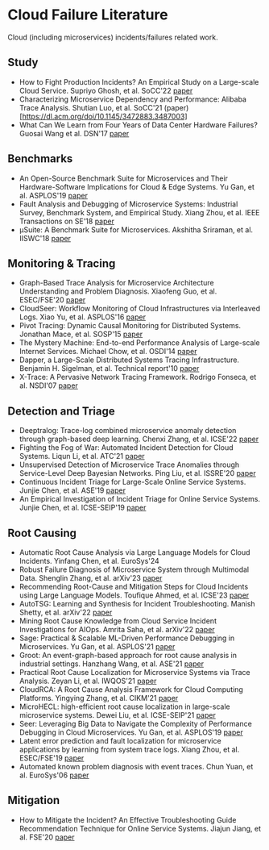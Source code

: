 # Cloud Failure Literature
Cloud (including microservices) incidents/failures related work.


## Study
- How to Fight Production Incidents? An Empirical Study on a Large-scale Cloud Service. Supriyo Ghosh, et al. SoCC'22 [paper](https://arxiv.org/pdf/2109.01111.pdf)
- Characterizing Microservice Dependency and Performance: Alibaba Trace Analysis. Shutian Luo, et al. SoCC'21 (paper)[https://dl.acm.org/doi/10.1145/3472883.3487003]
- What Can We Learn from Four Years of Data Center Hardware Failures? Guosai Wang et al. DSN'17 [paper](https://people.iiis.tsinghua.edu.cn/~weixu/Krvdro9c/dsn17-wang.pdf)

## Benchmarks
- An Open-Source Benchmark Suite for Microservices and Their Hardware-Software Implications for Cloud & Edge Systems. Yu Gan, et al. ASPLOS'19 [paper](https://gy1005.github.io/publication/2019.asplos.deathstarbench/2019.asplos.deathstarbench.pdf)
- Fault Analysis and Debugging of Microservice Systems: Industrial Survey, Benchmark System, and Empirical Study. Xiang Zhou, et al. IEEE Transactions on SE'18 [paper](https://ieeexplore.ieee.org/document/8580420)
- µSuite: A Benchmark Suite for Microservices. Akshitha Sriraman, et al. IISWC'18 [paper](https://akshithasriraman.eecs.umich.edu/pubs/IISWC2018-%CE%BCSuite-preprint.pdf)
  
## Monitoring & Tracing
- Graph-Based Trace Analysis for Microservice Architecture Understanding and Problem Diagnosis. Xiaofeng Guo, et al. ESEC/FSE'20 [paper](https://dl.acm.org/doi/pdf/10.1145/3368089.3417066) 
- CloudSeer: Workflow Monitoring of Cloud Infrastructures via Interleaved Logs. Xiao Yu, et al. ASPLOS'16 [paper](https://dl.acm.org/doi/10.1145/2872362.2872407)
- Pivot Tracing: Dynamic Causal Monitoring for Distributed Systems. Jonathan Mace, et al. SOSP'15 [paper](https://dl.acm.org/doi/10.1145/2815400.2815415)
- The Mystery Machine: End-to-end Performance Analysis of Large-scale Internet Services. Michael Chow, et al. OSDI'14 [paper](https://dl.acm.org/doi/10.1145/2872362.2872407)
- Dapper, a Large-Scale Distributed Systems Tracing Infrastructure. Benjamin H. Sigelman, et al. Technical report'10 [paper](https://static.googleusercontent.com/media/research.google.com/en//archive/papers/dapper-2010-1.pdf)
- X-Trace: A Pervasive Network Tracing Framework. Rodrigo Fonseca, et al. NSDI'07 [paper](https://www.usenix.org/legacy/event/nsdi07/tech/full_papers/fonseca/fonseca.pdf)


## Detection and Triage
- Deeptralog: Trace-log combined microservice anomaly detection through graph-based deep learning. Chenxi Zhang, et al. ICSE'22 [paper](https://cspengxin.github.io/publications/icse22-DeepTraLog.pdf) 
- Fighting the Fog of War: Automated Incident Detection for Cloud Systems. Liqun Li, et al. ATC'21 [paper](https://www.usenix.org/system/files/atc21-li-liqun.pdf)
- Unsupervised Detection of Microservice Trace Anomalies through Service-Level Deep Bayesian Networks. Ping Liu, et al. ISSRE'20 [paper](https://netman.aiops.org/wp-content/uploads/2020/09/%E5%88%98%E5%B9%B3issre.pdf)
- Continuous Incident Triage for Large-Scale Online Service Systems. Junjie Chen, et al. ASE'19 [paper](http://hongyujohn.github.io/ASE19b.pdf)
- An Empirical Investigation of Incident Triage for Online Service Systems. Junjie Chen, et al. ICSE-SEIP'19 [paper](https://netman.aiops.org/~peidan/ANM2021/12.IncidentManagement/LectureCoverage/2019ICSE_An%20Empirical%20Investigation%20of%20Incident%20Triage%20for%20Online%20Service%20Systems.pdf)


## Root Causing
- Automatic Root Cause Analysis via Large Language Models for Cloud Incidents. Yinfang Chen, et al. EuroSys'24
- Robust Failure Diagnosis of Microservice System through Multimodal Data. Shenglin Zhang, et al. arXiv'23 [paper](https://arxiv.org/pdf/2302.10512.pdf)
- Recommending Root-Cause and Mitigation Steps for Cloud Incidents using Large Language Models. Toufique Ahmed, et al. ICSE'23 [paper](https://arxiv.org/pdf/2301.03797.pdf)
- AutoTSG: Learning and Synthesis for Incident Troubleshooting. Manish Shetty, et al. arXiv'22 [paper](https://arxiv.org/pdf/2205.13457.pdf)
- Mining Root Cause Knowledge from Cloud Service Incident Investigations for AIOps. Amrita Saha, et al. arXiv'22 [paper](https://arxiv.org/pdf/2204.11598.pdf)
- Sage: Practical & Scalable ML-Driven Performance Debugging in Microservices. Yu Gan, et al. ASPLOS'21 [paper](https://gy1005.github.io/publication/2021.asplos.sage/2021.asplos.sage.pdf)
- Groot: An event-graph-based approach for root cause analysis in industrial settings. Hanzhang Wang, et al. ASE'21 [paper](https://dl.acm.org/doi/abs/10.1109/ASE51524.2021.9678708)
- Practical Root Cause Localization for Microservice Systems via Trace Analysis. Zeyan Li, et al. IWQOS'21 [paper](https://netman.aiops.org/wp-content/uploads/2021/05/1570705191.pdf)
- CloudRCA: A Root Cause Analysis Framework for Cloud Computing Platforms. Yingying Zhang, et al. CIKM'21 [paper](https://arxiv.org/pdf/2111.03753.pdf)
- MicroHECL: high-efficient root cause localization in large-scale microservice systems. Dewei Liu, et al. ICSE-SEIP'21 [paper](https://dl.acm.org/doi/10.1109/ICSE-SEIP52600.2021.00043)
- Seer: Leveraging Big Data to Navigate the Complexity of Performance Debugging in Cloud Microservices. Yu Gan, et al. ASPLOS'19 [paper](https://www.csl.cornell.edu/~delimitrou/papers/2019.asplos.seer.pdf)
- Latent error prediction and fault localization for microservice applications by learning from system trace logs. Xiang Zhou, et al. ESEC/FSE'19 [paper](https://dl.acm.org/doi/10.1145/3338906.3338961)
- Automated known problem diagnosis with event traces. Chun Yuan, et al. EuroSys'06 [paper](https://dl.acm.org/doi/10.1145/1217935.1217972)


## Mitigation
- How to Mitigate the Incident? An Effective Troubleshooting Guide Recommendation Technique for Online Service Systems. Jiajun Jiang, et al. FSE'20 [paper](https://xgdsmileboy.github.io/files/paper/deeprmd-fse20.pdf)

<!-- ## Learning-based
### Literature
- Effective Bug Triage Based on Historical Bug-Fix Information
 -->
